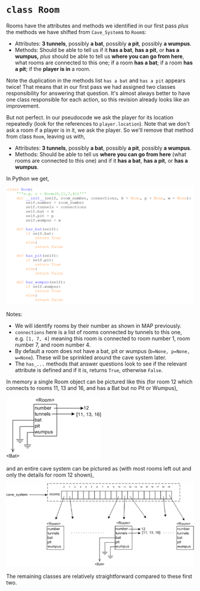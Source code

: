 # `class Room`

Rooms have the attributes and methods we identified in our first
pass _plus_ the methods we have shifted from `Cave_System`s to `Room`s:

-   Attributes: **3 tunnels**, possibly **a bat**, possibly **a pit**,
    possibly **a wumpus**.
-   Methods: Should be able to tell us if it **has a bat**, **has a
    pit**, or **has a wumpus,**
   _plus_
    should be able to tell us **where you can go from here**, what
    rooms are connected to this one; if a room **has a bat**; if a
    room **has a pit**; if the **player is in** a room.

Note the duplication in the methods
list `has a bat` and `has a pit` appears twice! That means that in our
first pass we had assigned two classes responsibility for answering that
question. It's almost always better to have one class responsible for
each action, so this revision already looks like an improvement.

But not perfect. In our pseudocode we ask the player for its location
repeatedly (look for the references to `player.location`). Note that we
don't ask a room if a player is in it, we ask the player. So we'll
remove that method from class `Room`, leaving us with,

-   Attributes: **3 tunnels**, possibly **a bat**, possibly **a pit**,
    possibly **a wumpus**.
-   Methods: Should be able to tell us **where you can go from
    here** (what rooms are connected to this one) and if it **has a
    bat**, **has a pit**, or **has a wumpus**.

In Python we get,

![](10_class_Room.py.png)

Notes:

-   We will identify rooms by their number as shown in MAP previously.
-   `connections` here is a list of rooms connected by tunnels to this
    one, e.g. `[1, 7, 4]` meaning this room is connected to room number
    1, room number 7, and room number 4.
-   By default a room does not have a bat, pit or wumpus
    (`b=None, p=None, w=None`). These will be sprinkled around the cave
    system later.
-   The `has_...` methods that answer questions look to see if the
    relevant attribute is defined and if it is, returns `True`,
    otherwise `False`.

In memory a single Room object can be pictured like this (for room 12
which connects to rooms 11, 13 and 16, and has a Bat but no Pit or
Wumpus),

![](10_class_Room_diag.png)

and an entire cave system can be pictured as (with most rooms left out
and only the details for room 12 shown),

![.](10_class_Cave_System_rooms.png)

The remaining classes are relatively straightforward compared to these
first two.
